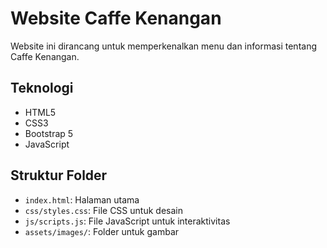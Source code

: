 # Website Caffe Kenangan

Website ini dirancang untuk memperkenalkan menu dan informasi tentang Caffe Kenangan.

## Teknologi

- HTML5
- CSS3
- Bootstrap 5
- JavaScript

## Struktur Folder

- `index.html`: Halaman utama
- `css/styles.css`: File CSS untuk desain
- `js/scripts.js`: File JavaScript untuk interaktivitas
- `assets/images/`: Folder untuk gambar
